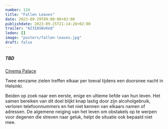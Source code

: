 ```yaml
---
number: 124
title: "Fallen Leaves"
date: 2023-09-29T09:00:00+02:00
publishdate: 2023-09-25T21:14:26+02:00
trailer: "AI3IASNvKeQ"
leden: []
image: "posters/fallen-leaves.jpg"
draft: false
---
```


##### TBD

[Cinema Palace](https://cinema-palace.be/nl/film/fallen-leaves-les-feuilles-mortes)

Twee eenzame zielen treffen elkaar per toeval tijdens een doorsnee nacht in Helsinki.
<!--more-->
Beiden op zoek naar een eerste, enige en ultieme liefde van hun leven.
Het samen bereiken van dit doel blijkt knap lastig door zijn alcoholgebruik,
verloren telefoonnummers en het niet kennen van elkaars namen of adressen.
De algemene neiging van het leven om obstakels op te werpen voor degenen
die streven naar geluk, helpt de situatie ook bepaald niet mee.
